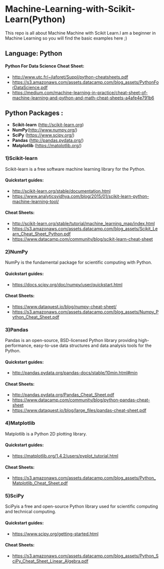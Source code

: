 # Machine-Learning-with-Scikit-Learn(Python)
This repo is all about Machine Machine with Scikit Learn.I am a beginner in Machine Learning so you will find the basic examples here ;) 


## Language: Python

#### Python For Data Science Cheat Sheet:

- http://www.utc.fr/~jlaforet/Suppl/python-cheatsheets.pdf
- https://s3.amazonaws.com/assets.datacamp.com/blog_assets/PythonForDataScience.pdf
- https://medium.com/machine-learning-in-practice/cheat-sheet-of-machine-learning-and-python-and-math-cheat-sheets-a4afe4e791b6

## Python Packages : 

- **Scikit-learn** (http://scikit-learn.org)
- **NumPy**(http://www.numpy.org/)
- **SciPy** (https://www.scipy.org/)
- **Pandas** (http://pandas.pydata.org/)
- **Matplotlib** (https://matplotlib.org/)


### 1)Scikit-learn
 Scikit-learn  is a free software machine learning library for the Python. 
    
####  Quickstart guides:
- http://scikit-learn.org/stable/documentation.html
- https://www.analyticsvidhya.com/blog/2015/01/scikit-learn-python-machine-learning-tool/

#### Cheat Sheets:
- http://scikit-learn.org/stable/tutorial/machine_learning_map/index.html
- https://s3.amazonaws.com/assets.datacamp.com/blog_assets/Scikit_Learn_Cheat_Sheet_Python.pdf
- https://www.datacamp.com/community/blog/scikit-learn-cheat-sheet


### 2)NumPy
NumPy is the fundamental package for scientific computing with Python.

####    Quickstart guides:
- https://docs.scipy.org/doc/numpy/user/quickstart.html

####    Cheat Sheets:    
- https://www.dataquest.io/blog/numpy-cheat-sheet/
- https://s3.amazonaws.com/assets.datacamp.com/blog_assets/Numpy_Python_Cheat_Sheet.pdf

### 3)Pandas
Pandas is an open-source, BSD-licensed Python library providing high-performance, easy-to-use data structures and data analysis tools for the Python.

####    Quickstart guides:
- http://pandas.pydata.org/pandas-docs/stable/10min.html#min

####    Cheat Sheets:
- http://pandas.pydata.org/Pandas_Cheat_Sheet.pdf
- https://www.datacamp.com/community/blog/python-pandas-cheat-sheet
- https://www.dataquest.io/blog/large_files/pandas-cheat-sheet.pdf

### 4)Matplotlib
 Matplotlib is a Python 2D plotting library. 
    
####    Quickstart guides:
- https://matplotlib.org/1.4.2/users/pyplot_tutorial.html

####    Cheat Sheets:    
- https://s3.amazonaws.com/assets.datacamp.com/blog_assets/Python_Matplotlib_Cheat_Sheet.pdf

### 5)SciPy

SciPyis a free and open-source Python library used for scientific computing and technical computing.
    
####    Quickstart guides:
- https://www.scipy.org/getting-started.html

####    Cheat Sheets:  
- https://s3.amazonaws.com/assets.datacamp.com/blog_assets/Python_SciPy_Cheat_Sheet_Linear_Algebra.pdf

